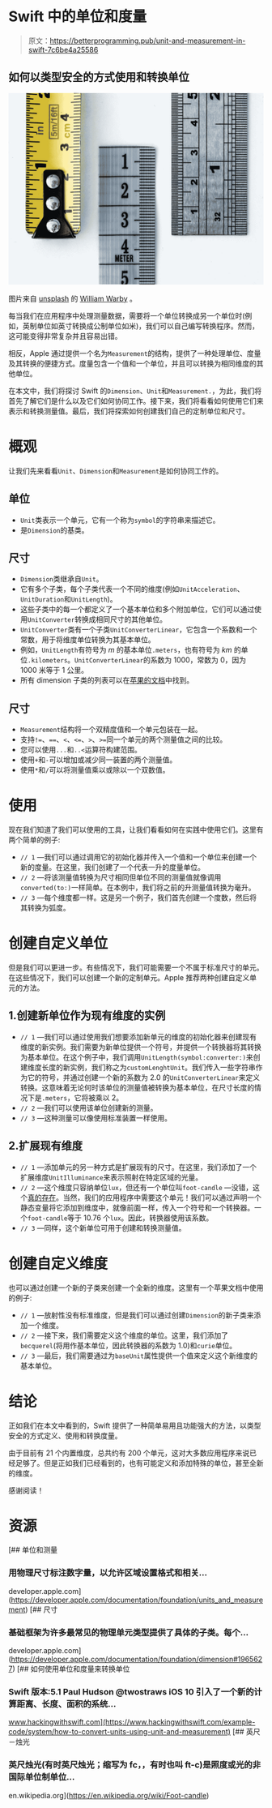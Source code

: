 # Swift 中的单位和度量

> 原文：<https://betterprogramming.pub/unit-and-measurement-in-swift-7c6be4a25586>

## 如何以类型安全的方式使用和转换单位

![](img/b2bddf8a4b640dc269afb39fb4b06124.png)

图片来自 [unsplash](https://unsplash.com/photos/WahfNoqbYnM) 的 [William Warby](https://unsplash.com/@wwarby) 。

每当我们在应用程序中处理测量数据，需要将一个单位转换成另一个单位时(例如，英制单位如英寸转换成公制单位如米)，我们可以自己编写转换程序。然而，这可能变得非常复杂并且容易出错。

相反，Apple 通过提供一个名为`Measurement`的结构，提供了一种处理单位、度量及其转换的便捷方式。度量包含一个值和一个单位，并且可以转换为相同维度的其他单位。

在本文中，我们将探讨 Swift 的`Dimension`、`Unit`和`Measurement.`，为此，我们将首先了解它们是什么以及它们如何协同工作。接下来，我们将看看如何使用它们来表示和转换测量值。最后，我们将探索如何创建我们自己的定制单位和尺寸。

# 概观

让我们先来看看`Unit`、`Dimension`和`Measurement`是如何协同工作的。

## 单位

*   `Unit`类表示一个单元，它有一个称为`symbol`的字符串来描述它。
*   是`Dimension`的基类。

## 尺寸

*   `Dimension`类继承自`Unit`。
*   它有多个子类，每个子类代表一个不同的维度(例如`UnitAcceleration`、`UnitDuration`和`UnitLength`)。
*   这些子类中的每一个都定义了一个基本单位和多个附加单位，它们可以通过使用`UnitConverter`转换成相同尺寸的其他单位。
*   `UnitConverter`类有一个子类`UnitConverterLinear`，它包含一个系数和一个常数，用于将维度单位转换为其基本单位。
*   例如，`UnitLength`有符号为 *m* 的基本单位`.meters`，也有符号为 *km* 的单位`.kilometers`。`UnitConverterLinear`的系数为 1000，常数为 0，因为 1000 米等于 1 公里。
*   所有 dimension 子类的列表可以在[苹果的文档](https://developer.apple.com/documentation/foundation/dimension)中找到。

## 尺寸

*   `Measurement`结构将一个双精度值和一个单元包装在一起。
*   支持`!=`、`==`、`<`、`<=`、`>`、`>=`同一个单元的两个测量值之间的比较。
*   您可以使用`...`和`..<`运算符构建范围。
*   使用`+`和`-`可以增加或减少同一装置的两个测量值。
*   使用`*`和`/`可以将测量值乘以或除以一个双数值。

# 使用

现在我们知道了我们可以使用的工具，让我们看看如何在实践中使用它们。这里有两个简单的例子:

*   `// 1` —我们可以通过调用它的初始化器并传入一个值和一个单位来创建一个新的度量。在这里，我们创建了一个代表一升的度量单位。
*   `// 2` —将该测量值转换为尺寸相同但单位不同的测量值就像调用`converted(to:)`一样简单。在本例中，我们将之前的升测量值转换为毫升。
*   `// 3` —每个维度都一样。这是另一个例子，我们首先创建一个度数，然后将其转换为弧度。

# 创建自定义单位

但是我们可以更进一步。有些情况下，我们可能需要一个不属于标准尺寸的单元。在这些情况下，我们可以创建一个新的定制单元。Apple 推荐两种创建自定义单元的方法。

## 1.创建新单位作为现有维度的实例

*   `// 1` —我们可以通过使用我们想要添加新单元的维度的初始化器来创建现有维度的新实例。我们需要为新单位提供一个符号，并提供一个转换器将其转换为基本单位。在这个例子中，我们调用`UnitLength(symbol:converter:)`来创建维度长度的新实例，我们称之为`customLenghtUnit`。我们传入一些字符串作为它的符号，并通过创建一个新的系数为 2.0 的`UnitConverterLinear`来定义转换。这意味着无论何时该单位的测量值被转换为基本单位，在尺寸长度的情况下是`.meters`，它将被乘以 2。
*   `// 2` —我们可以使用该单位创建新的测量。
*   `// 3` —这种测量可以像使用标准装置一样使用。

## 2.扩展现有维度

*   `// 1` —添加单元的另一种方式是扩展现有的尺寸。在这里，我们添加了一个扩展维度`UnitIlluminance`来表示照射在特定区域的光量。
*   `// 2` —这个维度只容纳单位`lux`，但还有一个单位叫`foot-candle` —没错，这个[真的存在](https://en.wikipedia.org/wiki/Foot-candle)。当然，我们的应用程序中需要这个单元！我们可以通过声明一个静态变量将它添加到维度中，就像前面一样，传入一个符号和一个转换器。一个`foot-candle`等于 10.76 个`lux`。因此，转换器使用该系数。
*   `// 3` —同样，这个新单位可用于创建和转换测量值。

# 创建自定义维度

也可以通过创建一个新的子类来创建一个全新的维度。这里有一个苹果文档中使用的例子:

*   `// 1` —放射性没有标准维度，但是我们可以通过创建`Dimension`的新子类来添加一个维度。
*   `// 2` —接下来，我们需要定义这个维度的单位。这里，我们添加了`becquerel`(将用作基本单位，因此转换器的系数为 1.0)和`curie`单位。
*   `// 3` —最后，我们需要通过为`baseUnit`属性提供一个值来定义这个新维度的基本单位。

# 结论

正如我们在本文中看到的，Swift 提供了一种简单易用且功能强大的方法，以类型安全的方式定义、使用和转换度量。

由于目前有 21 个内置维度，总共约有 200 个单元，这对大多数应用程序来说已经足够了。但是正如我们已经看到的，也有可能定义和添加特殊的单位，甚至全新的维度。

感谢阅读！

# 资源

 [## 单位和测量

### 用物理尺寸标注数字量，以允许区域设置格式和相关…

developer.apple.com](https://developer.apple.com/documentation/foundation/units_and_measurement)  [## 尺寸

### 基础框架为许多最常见的物理单元类型提供了具体的子类。每个…

developer.apple.com](https://developer.apple.com/documentation/foundation/dimension#1965627) [](https://www.hackingwithswift.com/example-code/system/how-to-convert-units-using-unit-and-measurement) [## 如何使用单位和度量来转换单位

### Swift 版本:5.1 Paul Hudson @twostraws iOS 10 引入了一个新的计算距离、长度、面积的系统…

www.hackingwithswift.com](https://www.hackingwithswift.com/example-code/system/how-to-convert-units-using-unit-and-measurement) [](https://en.wikipedia.org/wiki/Foot-candle) [## 英尺－烛光

### 英尺烛光(有时英尺烛光；缩写为 fc，，有时也叫 ft-c)是照度或光的非国际单位制单位…

en.wikipedia.org](https://en.wikipedia.org/wiki/Foot-candle)
